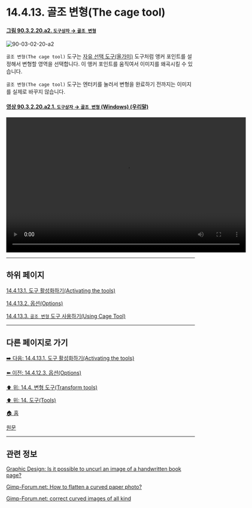 # 14.4.13. 골조 변형(The cage tool)

<a id="90-03-02-20-a2"></a>

#### [그림 90.3.2.20.a2. `도구상자` → `골조 변형`](./90-03-02-20-cage_transform.md#90-03-02-20-a2)
![90-03-02-20-a2](https://github.com/wonder13662/gimp/assets/15767104/570d81d1-0408-456e-8796-ebf123e8ec4f)

`골조 변형(The cage tool)` 도구는 [자유 선택 도구(올가미)](./14-02-04-00-free-selection-lasso.md) 도구처럼 앵커 포인트를 설정해서 변형할 영역을 선택합니다. 이 앵커 포인트를 움직여서 이미지를 왜곡시킬 수 있습니다.

`골조 변형(The cage tool)` 도구는 엔터키를 눌러서 변형을 완료하기 전까지는 이미지를 실제로 바꾸지 않습니다.

<a id="90-03-02-20-a2-01"></a>

#### [영상 90.3.2.20.a2.1. `도구상자` → `골조 변형` (Windows) (우리말)](./90-03-02-20-cage_transform.md#90-03-02-20-a2-01)
<video controls="controls" width="640" height="360" src="https://github.com/wonder13662/gimp/assets/15767104/7e142f63-8d83-4029-bac2-671128fbde3b"></video>

***

## 하위 페이지

[14.4.13.1. 도구 활성화하기(Activating the tools)](./14-04-13-01-activating_the_tool.md)

[14.4.13.2. 옵션(Options)](./14-04-13-02-options.md)

[14.4.13.3. `골조 변형` 도구 사용하기(Using Cage Tool)](./14-04-13-03-using_cage_tool.md)

***

## 다른 페이지로 가기

[➡️ 다음: 14.4.13.1. 도구 활성화하기(Activating the tools)](./14-04-13-01-activating_the_tool.md)

[⬅️ 이전: 14.4.12.3. 옵션(Options)](./14-04-12-03-options.md)

[⬆️ 위: 14.4. 변형 도구(Transform tools)](./14-04-00-transform-tools.md)

[⬆️ 위: 14. 도구(Tools)](./14-00-tools.md)

[🏠 홈](./00-home.md)

[원문](https://docs.gimp.org/2.10/ko/gimp-tool-cage.html)

***

## 관련 정보
[Graphic Design: Is it possible to uncurl an image of a handwritten book page?](https://graphicdesign.stackexchange.com/questions/136140/is-it-possible-to-uncurl-an-image-of-a-handwritten-book-page)

<a comment="TODO 정리 필요"></a>

[Gimp-Forum.net: How to flatten a curved paper photo?](https://www.gimp-forum.net/Thread-How-to-flatten-a-curved-paper-photo?highlight=interactive+warp)

<a comment="TODO 정리 필요"></a>

[Gimp-Forum.net: correct curved images of all kind](https://www.gimp-forum.net/Thread-correct-curved-images-of-all-kind)

<a comment="TODO 정리 필요"></a>